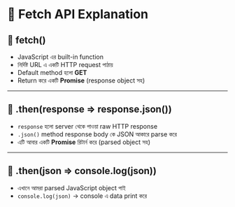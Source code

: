 # 📘 Fetch API Explanation

## 🔹 fetch()
- JavaScript এর built-in function
- নির্দিষ্ট URL এ একটি HTTP request পাঠায়
- Default method হলো **GET**
- Return করে একটি **Promise** (response object সহ)

---

## 🔹 .then(response => response.json())
- `response` হলো server থেকে পাওয়া raw HTTP response
- `.json()` method response body কে JSON আকারে parse করে
- এটি আবার একটি **Promise** রিটার্ন করে (parsed object সহ)

---

## 🔹 .then(json => console.log(json))
- এখানে আমরা parsed JavaScript object পাই
- `console.log(json)` → console এ data print করে
